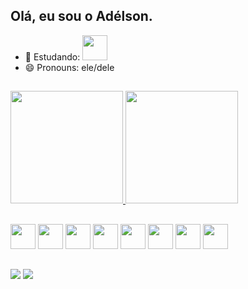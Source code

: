 ## Olá, eu sou o Adélson.

<!--
**AdelsonJ/AdelsonJ** is a ✨ _special_ ✨ repository because its `README.md` (this file) appears on your GitHub profile.

Here are some ideas to get you started:

- 🔭 I’m currently working on ...
- 🌱 I’m currently learning ...
- 👯 I’m looking to collaborate on ...
- 🤔 I’m looking for help with ...
- 💬 Ask me about ...
- 📫 How to reach me: ...
- 😄 Pronouns: ...
- ⚡ Fun fact: ...
-->

- 🌱 Estudando: <img loading="lazy" src="https://cdn.jsdelivr.net/gh/devicons/devicon/icons/html5/html5-original.svg" width="40" height="40"/> 
- 😄 Pronouns: ele/dele

##

<div>
  <a href = "https://beacons.ai/AdelsonJ">
  <img height="180em" src="https://github-readme-stats.vercel.app/api?username=AdelsonJ&show_icons=true&theme=transparent">
  <img height="180em" src="https://github-readme-stats.vercel.app/api/top-langs/?username=AdelsonJ&layout=compact&langs_count=16&theme=transparent"/>
  </a>
</div>

##

<div>  
  <img loading="lazy" src="https://cdn.jsdelivr.net/gh/devicons/devicon/icons/linux/linux-original.svg" width="40" height="40"/>
  <img loading="lazy" src="https://cdn.jsdelivr.net/gh/devicons/devicon/icons/c/c-original.svg" width="40" height="40"/> 
  <img loading="lazy" src="https://cdn.jsdelivr.net/gh/devicons/devicon/icons/java/java-original.svg" width="40" height="40"/> 
  <img loading="lazy" src="https://cdn.jsdelivr.net/gh/devicons/devicon/icons/python/python-original.svg" width="40" height="40"/> 
  <img loading="lazy" src="https://cdn.jsdelivr.net/gh/devicons/devicon/icons/r/r-original.svg" width="40" height="40"/> 
  <img loading="lazy" src="https://cdn.jsdelivr.net/gh/devicons/devicon/icons/javascript/javascript-original.svg" width="40" height="40"/> 
  <img loading="lazy" src="https://cdn.jsdelivr.net/gh/devicons/devicon/icons/latex/latex-original.svg" width="40" height="40"/> 
  <img loading="lazy" src="https://cdn.jsdelivr.net/gh/devicons/devicon/icons/arduino/arduino-original.svg" width="40" height="40"/> 
</div>

##

<div>
  <a href="https://www.instagram.com/adelsonoliveirajr" target="_blank" ><img src="https://img.shields.io/badge/Instagram-E4405F?style=for-the-badge&logo=instagram&logoColor=white"/></a>
  <a href="https://www.linkedin.com/in/ad%C3%A9lson-j%C3%BAnior-85a970327" target="_blank" ><img src="https://img.shields.io/badge/LinkedIn-0077B5?style=for-the-badge&logo=linkedin&logoColor=white"/></a>
</div>
